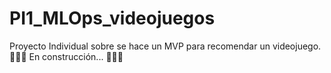 # PI1_MLOps_videojuegos
Proyecto Individual sobre se hace un MVP para recomendar un videojuego.  
🚧🚧🚧 En construcción... 🚧🚧🚧
